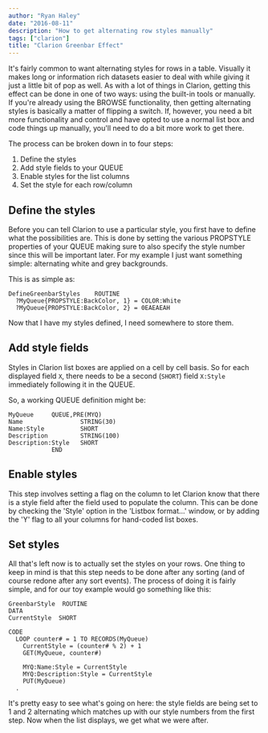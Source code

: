 ```yaml
---
author: "Ryan Haley"
date: "2016-08-11"
description: "How to get alternating row styles manually"
tags: ["clarion"]
title: "Clarion Greenbar Effect"
---
```


It's fairly common to want alternating styles for rows in a table. Visually it makes long or
information rich datasets easier to deal with while giving it just a little bit of
pop as well. As with a lot of things in Clarion, getting this effect can be done in one of two ways:
using the built-in tools or manually. If you're already using the BROWSE functionality,
then getting alternating styles is basically a matter of flipping a switch. If, however,
you need a bit more functionality and control and have opted to use a normal list box
and code things up manually, you'll need to do a bit more work to get there.

The process can be broken down in to four steps:

1. Define the styles
2. Add style fields to your QUEUE
3. Enable styles for the list columns
4. Set the style for each row/column

## Define the styles

Before you can tell Clarion to use a particular style, you first have to define what the
possibilities are. This is done by setting the various PROPSTYLE properties of your QUEUE
making sure to also specify the style number since this will be important later. For my
example I just want something simple: alternating white and grey backgrounds.

This is as simple as:

```clarion
DefineGreenbarStyles    ROUTINE
  ?MyQueue{PROPSTYLE:BackColor, 1} = COLOR:White
  ?MyQueue{PROPSTYLE:BackColor, 2} = 0EAEAEAH
```

Now that I have my styles defined, I need somewhere to store them.

## Add style fields

Styles in Clarion list boxes are applied on a cell by cell basis. So for each displayed
field `X`, there needs to be a second (`SHORT`) field `X:Style` immediately following it in the QUEUE.

So, a working QUEUE definition might be:

```clarion
MyQueue     QUEUE,PRE(MYQ)
Name                STRING(30)
Name:Style          SHORT
Description         STRING(100)
Description:Style   SHORT
            END
```

## Enable styles

This step involves setting a flag on the column to let Clarion know that there is a style
field after the field used to populate the column. This can be done by checking the
'Style' option in the 'Listbox format...' window, or by adding the 'Y' flag to all
your columns for hand-coded list boxes.

## Set styles

All that's left now is to actually set the styles on your rows. One thing to keep in
mind is that this step needs to be done after any sorting (and of course redone after any
sort events). The process of doing it is fairly simple, and for our toy example would go
something like this:

```clarion
GreenbarStyle  ROUTINE
DATA
CurrentStyle  SHORT

CODE
  LOOP counter# = 1 TO RECORDS(MyQueue)
    CurrentStyle = (counter# % 2) + 1
    GET(MyQueue, counter#)

    MYQ:Name:Style = CurrentStyle
    MYQ:Description:Style = CurrentStyle
    PUT(MyQueue)
  .
```

It's pretty easy to see what's going on here: the style fields are being set to 1 and
2 alternating which matches up with our style numbers from the first step. Now when the
list displays, we get what we were after.
